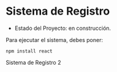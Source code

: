 <h1>Sistema de Registro</h1>

- Estado del Proyecto: en construcción.

Para ejecutar el sistema, debes poner:

```npm install react```

Sistema de Registro 2
